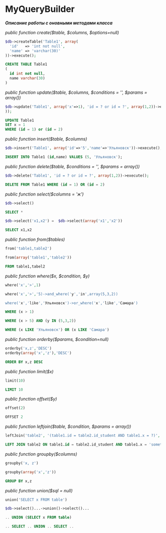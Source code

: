 # MyQueryBuilder

***Описание работы с оновными методами класса***


*public function create($table, $columns, $options=null)*
```php
$db->createTable('Table1', array(
  'id'   => 'int not null',                                  
  'name' => 'varchar(30)'                                    
))->execute();
```
```sql
CREATE TABLE Table1 
(
  id int not null, 
  name varchar(30)
)
```
*public function update($table, $columns, $conditions = '', $params = array())*
```php
$db->update('Table1', array('x'=>1), 'id = ? or id = ?', array(1,2))->execute();
));
```
```sql
UPDATE Table1                           
SET x = 1                                                                
WHERE (id = 1) or (id = 2)
```
*public function insert($table, $columns)*
```php
$db->insert('Table1', array('id'=>'5','name'=>'Ульяновск'))->execute();
```
```sql
INSERT INTO Table1 (id,name) VALUES (5, 'Ульяновск');
```
*public function delete($table, $conditions = '', $params = array())*
```php
$db->delete('Table1', 'id = ? or id = ?', array(1,2))->execute();
```
```sql
DELETE FROM Table1 WHERE (id = 1) OR (id = 2) 
```
*public function select($columns = 'ж')*
```php
$db->select()
```
```sql
SELECT *
```
```php
$db->select('x1,x2') =  $db->select(array('x1','x2'))
```
```sql
SELECT x1,x2
```
*public function from($tables)*
```php
from('table1,table2')

from(array('table1','table2'))
```
```sql
FROM table1,tabel2
```
*public function where($x, $condition, $y)*
```php
where('x','>',1) 

where('x','>','5)->and_where('y','in',array(5,3,2)) 

where('x','like','Ульяновск')->or_where('x','like','Самара')
```
```sql
WHERE (x > 1)                                                     

WHERE (x > 5) AND (y IN (5,3,2))                                  

WHERE (x LIKE 'Ульяновск') OR (x LIKE 'Самара')
```
*public function orderby($params, $condition=null)*
```php
orderby('x,z','DESC')                   
orderby(array('x','z'),'DESC')
```
```sql
ORDER BY x,z DESC 
```
*public function limit($x)*
```php
limit(10)
```
```sql
LIMIT 10
```
*public function offset($y)*
```php
offset(2)
```
```sql
OFFSET 2
```
*public function leftjoin($table, $condition, $params = array())*
```php
leftJoin('table2', '(table1.id = table2.id_student AND table1.x = ?)', array('something'))
```
```sql
LEFT JOIN table2 ON table1.id = table2.id_student AND table1.x = 'something'
```
*public function groupby($columns)*
```php
groupby('x, z')

groupby(array('x','z'))
```
```sql
GROUP BY x,z
```
*public function union($sql = null)*
```php
union('SELECT x FROM table')

$db->select()...->union()->select()...
```
```sql
.. UNION (SELECT x FROM table)

.. SELECT .. UNION .. SELECT ..
```


